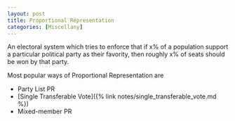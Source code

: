 ```yaml
---
layout: post
title: Proportional Representation
categories: [Miscellany]
---
```


An electoral system which tries to enforce that if x% of a population support a
particular political party as their favority, then roughly x% of seats should be
won by that party.

Most popular ways of Proportional Representation are

* Party List PR
* [Single Transferable Vote]({% link notes/single_transferable_vote.md %})
* Mixed-member PR
